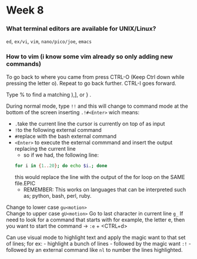 # Week 8

### What terminal editors are available for UNIX/Linux?

`ed`, `ex/vi`, `vim`, `nano/pico/joe`, `emacs`

### How to vim (i know some vim already so only adding new commands)

To go back to where you came from press  CTRL-O  (Keep Ctrl down while
pressing the letter o).  Repeat to go back further.  CTRL-I goes forward.

Type  %  to find a matching ),], or } .  

During normal mode, type `!!` and this will change to command mode at the bottom
of the screen inserting `.!#<Enter>` wich means:
 - `.`take the current line the cursor is currently on top of as input
 - `!`to the following external command
 - `#`replace with the bash external command
 - `<Enter>` to execute the external commmand and insert the output replacing
 the current line
    - so if we had, the following line:
    ```sh
    for i in {1..20}; do echo $i.; done
    ```
    this would replace the line with the output of the for loop on the SAME
    file.EPIC
    - REMEMBER: This works on languages that can be interpreted such as; python,
    bash, perl, ruby.

Change to lower case `gu<motion>`   
Change to upper case `gU<motion>`
Go to last character in current line `g_`
If need to look for a command that starts with for example, the letter e, then
you want to start the command -> `:e` + <CTRL+d>

Can use visual mode to highlight text and apply the magic want to that set of
lines; for ex:
    - highlight a bunch of lines
    - followed by the magic want `:!`
    - followed by an external command like `nl` to number the lines
    highlighted.

